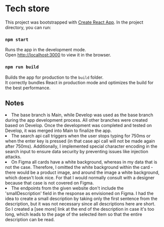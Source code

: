 # Tech store

This project was bootstrapped with [Create React App](https://github.com/facebook/create-react-app). In the project directory, you can run:

### `npm start`

Runs the app in the development mode.\
Open [http://localhost:3000](http://localhost:3000) to view it in the browser.

### `npm run build`

Builds the app for production to the `build` folder.\
It correctly bundles React in production mode and optimizes the build for the best performance.

## Notes
<li>The base branch is Main, while Develop was used as the base branch during the app development process. All other branches were created based on Develop. Once the development was completed and tested on Develop, it was merged into Main to finalize the app.</li>
<li>The search api call triggers when the user stops typing for 750ms or when the enter key is pressed (in that case api call will not be made again after 750ms). Additionally, I implemented special character encoding in the search input to ensure data security by preventing issues like injection attacks.</li>
<li>On Figma all cards have a white background, whereas in my data that is not the case. Therefore, I omitted the white background within the card - there would be a product image, and around the image a white background, which doesn't look nice. For that I would normally consult with a designer because that case is not covered on Figma.</li>
<li>The endpoints from the given website don't include the 'smallDescription' field in the response as envisioned on Figma. I had the idea to create a small description by taking only the first sentence from the description, but it was not necessary since all descriptions here are short. So I created a [see more] link at the end of the description in case it's too long, which leads to the page of the selected item so that the entire description can be read.</li>


